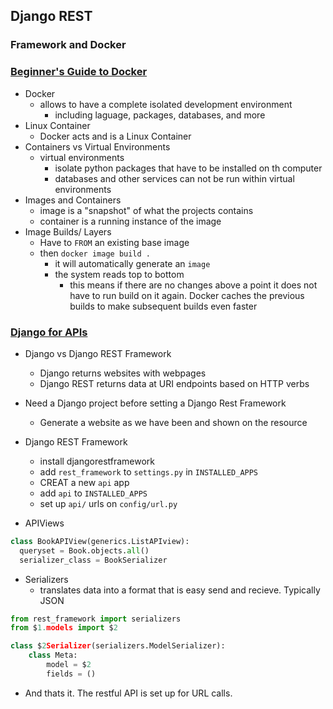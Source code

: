 ## Django REST
### Framework and Docker

### [Beginner's Guide to Docker](https://wsvincent.com/beginners-guide-to-docker/)
- Docker
  - allows to have a complete isolated development environment
    - including laguage, packages, databases, and more
- Linux Container
  - Docker acts and is a Linux Container
- Containers vs Virtual Environments
  - virtual environments
    - isolate python packages that have to be installed on th computer
    - databases and other services can not be run within virtual environments
- Images and Containers
  - image is a "snapshot" of what the projects contains
  - container is a running instance of the image
- Image Builds/ Layers
  - Have to `FROM` an existing base image
  - then `docker image build .`
    - it will automatically generate an `image`
    - the system reads top to bottom
      - this means if there are no changes above a point it does not have to run build on it again. Docker caches the previous builds to make subsequent builds even faster

### [Django for APIs](https://djangoforapis.com/library-website-and-api/)
- Django vs Django REST Framework
  - Django returns websites with webpages
  - Django REST returns data at URI endpoints based on HTTP verbs

- Need a Django project before setting a Django Rest Framework
  - Generate a website as we have been and shown on the resource

- Django REST Framework
  - install djangorestframework
  - add `rest_framework` to `settings.py` in `INSTALLED_APPS`
  - CREAT a new `api` app
  - add `api` to `INSTALLED_APPS`
  - set up `api/` urls on `config/url.py`

- APIViews
``` python
class BookAPIView(generics.ListAPIview):
  queryset = Book.objects.all()
  serializer_class = BookSerializer
```

- Serializers
  - translates data into a format that is easy send and recieve. Typically JSON
``` python
from rest_framework import serializers
from $1.models import $2

class $2Serializer(serializers.ModelSerializer):
    class Meta:
        model = $2
        fields = ()
```

- And thats it. The restful API is set up for URL calls.